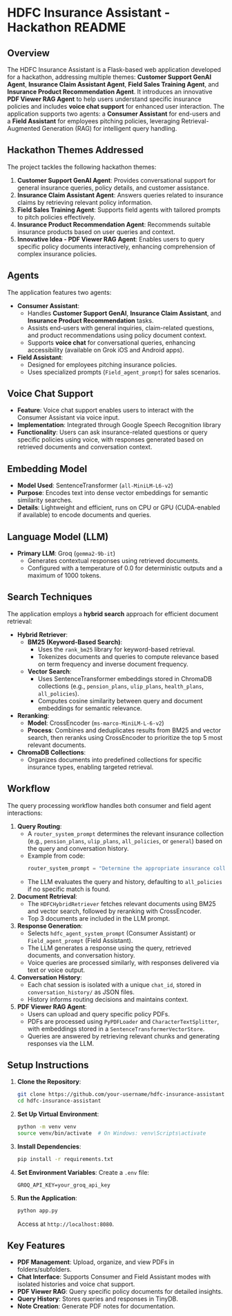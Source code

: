 # HDFC Insurance Assistant - Hackathon README

## Overview
The HDFC Insurance Assistant is a Flask-based web application developed for a hackathon, addressing multiple themes: **Customer Support GenAI Agent**, **Insurance Claim Assistant Agent**, **Field Sales Training Agent**, and **Insurance Product Recommendation Agent**. It introduces an innovative **PDF Viewer RAG Agent** to help users understand specific insurance policies and includes **voice chat support** for enhanced user interaction. The application supports two agents: a **Consumer Assistant** for end-users and a **Field Assistant** for employees pitching policies, leveraging Retrieval-Augmented Generation (RAG) for intelligent query handling.

## Hackathon Themes Addressed
The project tackles the following hackathon themes:
1. **Customer Support GenAI Agent**: Provides conversational support for general insurance queries, policy details, and customer assistance.
2. **Insurance Claim Assistant Agent**: Answers queries related to insurance claims by retrieving relevant policy information.
3. **Field Sales Training Agent**: Supports field agents with tailored prompts to pitch policies effectively.
4. **Insurance Product Recommendation Agent**: Recommends suitable insurance products based on user queries and context.
5. **Innovative Idea - PDF Viewer RAG Agent**: Enables users to query specific policy documents interactively, enhancing comprehension of complex insurance policies.

## Agents
The application features two agents:
- **Consumer Assistant**:
  - Handles **Customer Support GenAI**, **Insurance Claim Assistant**, and **Insurance Product Recommendation** tasks.
  - Assists end-users with general inquiries, claim-related questions, and product recommendations using policy document context.
  - Supports **voice chat** for conversational queries, enhancing accessibility (available on Grok iOS and Android apps).
- **Field Assistant**:
  - Designed for employees pitching insurance policies.
  - Uses specialized prompts (`Field_agent_prompt`) for sales scenarios.

## Voice Chat Support
- **Feature**: Voice chat support enables users to interact with the Consumer Assistant via voice input.
- **Implementation**: Integrated through Google Speech Recognition library
- **Functionality**: Users can ask insurance-related questions or query specific policies using voice, with responses generated based on retrieved documents and conversation context.

## Embedding Model
- **Model Used**: SentenceTransformer (`all-MiniLM-L6-v2`)
- **Purpose**: Encodes text into dense vector embeddings for semantic similarity searches.
- **Details**: Lightweight and efficient, runs on CPU or GPU (CUDA-enabled if available) to encode documents and queries.

## Language Model (LLM)
- **Primary LLM**: Groq (`gemma2-9b-it`)
  - Generates contextual responses using retrieved documents.
  - Configured with a temperature of 0.0 for deterministic outputs and a maximum of 1000 tokens.

## Search Techniques
The application employs a **hybrid search** approach for efficient document retrieval:
- **Hybrid Retriever**:
  - **BM25 (Keyword-Based Search)**:
    - Uses the `rank_bm25` library for keyword-based retrieval.
    - Tokenizes documents and queries to compute relevance based on term frequency and inverse document frequency.
  - **Vector Search**:
    - Uses SentenceTransformer embeddings stored in ChromaDB collections (e.g., `pension_plans`, `ulip_plans`, `health_plans`, `all_policies`).
    - Computes cosine similarity between query and document embeddings for semantic relevance.
- **Reranking**:
  - **Model**: CrossEncoder (`ms-marco-MiniLM-L-6-v2`)
  - **Process**: Combines and deduplicates results from BM25 and vector search, then reranks using CrossEncoder to prioritize the top 5 most relevant documents.
- **ChromaDB Collections**:
  - Organizes documents into predefined collections for specific insurance types, enabling targeted retrieval.

## Workflow
The query processing workflow handles both consumer and field agent interactions:
1. **Query Routing**:
   - A `router_system_prompt` determines the relevant insurance collection (e.g., `pension_plans`, `ulip_plans`, `all_policies`, or `general`) based on the query and conversation history.
   - Example from code:
     ```python
     router_system_prompt = "Determine the appropriate insurance collection (pension_plans, ulip_plans, protection_plans, health_plans, savings_plans, annuity_plans, all_policies, general) based on the query and conversation history: {history}"
     ```
   - The LLM evaluates the query and history, defaulting to `all_policies` if no specific match is found.
2. **Document Retrieval**:
   - The `HDFCHybridRetriever` fetches relevant documents using BM25 and vector search, followed by reranking with CrossEncoder.
   - Top 3 documents are included in the LLM prompt.
3. **Response Generation**:
   - Selects `hdfc_agent_system_prompt` (Consumer Assistant) or `Field_agent_prompt` (Field Assistant).
   - The LLM generates a response using the query, retrieved documents, and conversation history.
   - Voice queries are processed similarly, with responses delivered via text or voice output.
4. **Conversation History**:
   - Each chat session is isolated with a unique `chat_id`, stored in `conversation_history/` as JSON files.
   - History informs routing decisions and maintains context.
5. **PDF Viewer RAG Agent**:
   - Users can upload and query specific policy PDFs.
   - PDFs are processed using `PyPDFLoader` and `CharacterTextSplitter`, with embeddings stored in a `SentenceTransformerVectorStore`.
   - Queries are answered by retrieving relevant chunks and generating responses via the LLM.

## Setup Instructions
1. **Clone the Repository**:
   ```bash
   git clone https://github.com/your-username/hdfc-insurance-assistant.git
   cd hdfc-insurance-assistant
   ```
2. **Set Up Virtual Environment**:
   ```bash
   python -m venv venv
   source venv/bin/activate  # On Windows: venv\Scripts\activate
   ```
3. **Install Dependencies**:
   ```bash
   pip install -r requirements.txt
   ```
4. **Set Environment Variables**:
   Create a `.env` file:
   ```env
   GROQ_API_KEY=your_groq_api_key
   ```
5. **Run the Application**:
   ```bash
   python app.py
   ```
   Access at `http://localhost:8080`.

## Key Features
- **PDF Management**: Upload, organize, and view PDFs in folders/subfolders.
- **Chat Interface**: Supports Consumer and Field Assistant modes with isolated histories and voice chat support.
- **PDF Viewer RAG**: Query specific policy documents for detailed insights.
- **Query History**: Stores queries and responses in TinyDB.
- **Note Creation**: Generate PDF notes for documentation.

